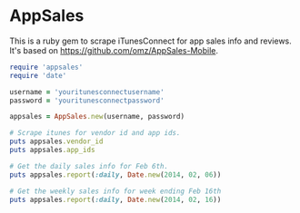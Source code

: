 # AppSales


This is a ruby gem to scrape iTunesConnect for app sales info and
reviews. It's based on https://github.com/omz/AppSales-Mobile.

```ruby
require 'appsales'
require 'date'

username = 'youritunesconnectusername'
password = 'youritunesconnectpassword'

appsales = AppSales.new(username, password)

# Scrape itunes for vendor id and app ids.
puts appsales.vendor_id
puts appsales.app_ids

# Get the daily sales info for Feb 6th.
puts appsales.report(:daily, Date.new(2014, 02, 06))

# Get the weekly sales info for week ending Feb 16th
puts appsales.report(:daily, Date.new(2014, 02, 16))
```